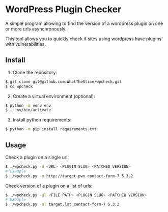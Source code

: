# WordPress Plugin Checker

A simple program allowing to find the version of a wordpress plugin on one or more urls asynchronously.

This tool allows you to quickly check if sites using wordpress have plugins with vulnerabilities.

## Install
1. Clone the repository:
```bash
$ git clone git@github.com:WhatTheSlime/wpcheck.git
$ cd wpcheck
```

2. Create a virtual environment (optional):
```bash
$ python -m venv env
$ . env/bin/activate
```

3. Install python requirements:
```bash
$ python -m pip install requirements.txt
```

## Usage
Check a plugin on a single url:
```bash
$ ./wpcheck.py -u <URL> <PLUGIN SLUG> <PATCHED VERSION>
# Exemple
$ ./wpcheck.py -u http://target.pwn contact-form-7 5.3.2
```

Check version of a plugin on a list of urls:
```bash
$ ./wpcheck.py -ul <FILE PATH> <PLUGIN SLUG> <PATCHED VERSION>
# Exemple
$ ./wpcheck.py -ul target.lst contact-form-7 5.3.2
```
